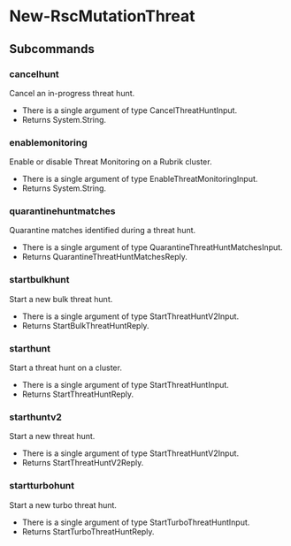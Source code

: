 # New-RscMutationThreat
## Subcommands
### cancelhunt
Cancel an in-progress threat hunt.

- There is a single argument of type CancelThreatHuntInput.
- Returns System.String.
### enablemonitoring
Enable or disable Threat Monitoring on a Rubrik cluster.

- There is a single argument of type EnableThreatMonitoringInput.
- Returns System.String.
### quarantinehuntmatches
Quarantine matches identified during a threat hunt.

- There is a single argument of type QuarantineThreatHuntMatchesInput.
- Returns QuarantineThreatHuntMatchesReply.
### startbulkhunt
Start a new bulk threat hunt.

- There is a single argument of type StartThreatHuntV2Input.
- Returns StartBulkThreatHuntReply.
### starthunt
Start a threat hunt on a cluster.

- There is a single argument of type StartThreatHuntInput.
- Returns StartThreatHuntReply.
### starthuntv2
Start a new threat hunt.

- There is a single argument of type StartThreatHuntV2Input.
- Returns StartThreatHuntV2Reply.
### startturbohunt
Start a new turbo threat hunt.

- There is a single argument of type StartTurboThreatHuntInput.
- Returns StartTurboThreatHuntReply.
